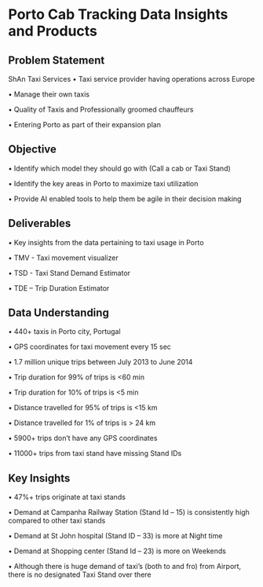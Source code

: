 # Porto Cab Tracking Data Insights and Products
## Problem Statement
ShAn Taxi Services
•	Taxi service provider having operations across Europe

•	Manage their own taxis

•	Quality of Taxis and Professionally groomed chauffeurs

•	Entering Porto as part of their expansion plan

## Objective
•	Identify which model they should go with (Call a cab or Taxi Stand)

•	Identify the key areas in Porto to maximize taxi utilization

•	Provide AI enabled tools to help them be agile in their decision making

## Deliverables
•	Key insights from the data pertaining to taxi usage in Porto

•	TMV - Taxi movement visualizer

•	TSD - Taxi Stand Demand Estimator

•	TDE – Trip Duration Estimator

## Data Understanding
  •	440+ taxis in Porto city, Portugal
  
  •	GPS coordinates for taxi movement every 15 sec 
  
  •	1.7 million unique trips between July 2013 to June 2014
  
  •	Trip duration for 99% of trips is <60 min
  
  •	Trip duration for 10% of trips is <5 min
  
  •	Distance travelled for 95% of trips is  <15 km
  
  •	Distance travelled for 1% of trips is > 24 km
  
  •	5900+ trips don’t have any GPS coordinates
  
  •	11000+ trips from taxi stand have missing Stand IDs


## Key Insights

•	47%+ trips originate at taxi stands 

•	Demand at Campanha Railway Station (Stand Id – 15) is consistently high compared to other taxi stands

•	Demand at St John hospital (Stand ID – 33) is more at Night time

•	Demand at Shopping center (Stand Id – 23) is more on Weekends

•	Although there is huge demand of taxi’s (both to and fro) from Airport, there is no designated Taxi Stand over there
